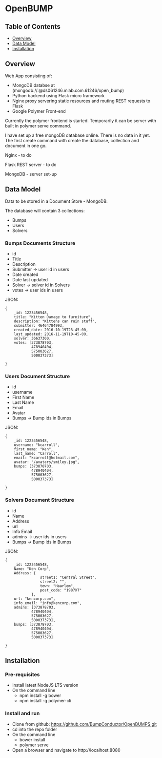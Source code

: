 # OpenBUMP

## Table of Contents
  * [Overview](#overview)
  * [Data Model](#data-model)
  * [Installation](#installation)

## Overview <a id="overview"></a>

Web App consisting of:

- MongoDB databse at (mongodb://<dbuser>:<dbpassword>@ds061246.mlab.com:61246/open_bump)
- Python backend using Flask micro framework
- Nginx proxy servering static resources and routing REST requests to Flask
- Google Polymer Front-end

Currently the polymer frontend is started. Temporarily it can be server with built in polymer serve command.

I have set up a free mongoDB database online. There is no data in it yet. The first create command with create the database, collection and document in one go.

Nginx - to do

Flask REST server - to do

MongoDB - server set-up


## Data Model <a id="data-model"></a>

Data to be stored in a Document Store - MongoDB.

The database will contain 3 collections:
- Bumps
- Users
- Solvers

### Bumps Documents Structure

- id	
- Title
- Description
- Submitter -> user id in users
- Date created
- Date last updated
- Solver -> solver id in Solvers
- votes -> user ids in users

JSON:

    {
	    _id: 1223456548,
	    title: "Kitten Damage to furniture",
	    description: "Kittens can ruin stuff",
	    submitter: 46464784993,
	    created_date: 2016-10-19T23-45-00,
	    last_updated: 2016-11-19T10-45-00,
		solver: 36637300,
		votes: [373878703,
				478940404,
				575003627,
				500037373]

    }



### Users Document Structure

- id
- username
- First Name
- Last Name
- Email
- Avatar
- Bumps -> Bump ids in Bumps

JSON:

    {
	    _id: 1223456548,
	    username: "kcarroll",
	    first_name: "Ken",
	    last_name: "Carroll",
	    email: "kcarroll@hotmail.com",
	    avatar: "/avatars/smiley.jpg",
		bumps: [373878703,
				478940404,
				575003627,
				500037373]

    }


### Solvers Document Structure

- id
- Name
- Address
- url
- Info Email
- admins -> user ids in users
- Bumps -> Bump ids in Bumps

JSON:

    {
	    _id: 1223456548,
	    Name: "Ken Corp",
	    Address: {
					street1: "Central Street",
					street2: "",
					town: "Haarlem",
					post_code: "1987XT"
				},
	    url: "kencorp.com",
	    info_email: "info@kencorp.com",
		admins: [373878703,
				478940404,
				575003627,
				500037373],
		bumps: [373878703,
				478940404,
				575003627,
				500037373]

    }

## Installation <a id="installation"></a>

### Pre-requisites

- Install latest NodeJS LTS version
- On the command line
    - npm install -g bower
    - npm install -g polymer-cli
### Install and run

- Clone from github: https://github.com/BumpConductor/OpenBUMPS.git
- cd into the repo folder
- On the command line
    - bower install
	- polymer serve
- Open a browser and navigate to http://localhost:8080

